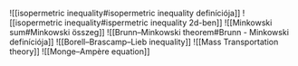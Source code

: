 ![[isopermetric inequality#isopermetric inequality definíciója]]
![[isopermetric inequality#ispermetric inequality 2d-ben]]
![[Minkowski sum#Minkowski összeg]]
![[Brunn–Minkowski theorem#Brunn - Minkowski definíciója]]
![[Borell–Brascamp–Lieb inequality]]
![[Mass Transportation theory]]
![[Monge–Ampère equation]]